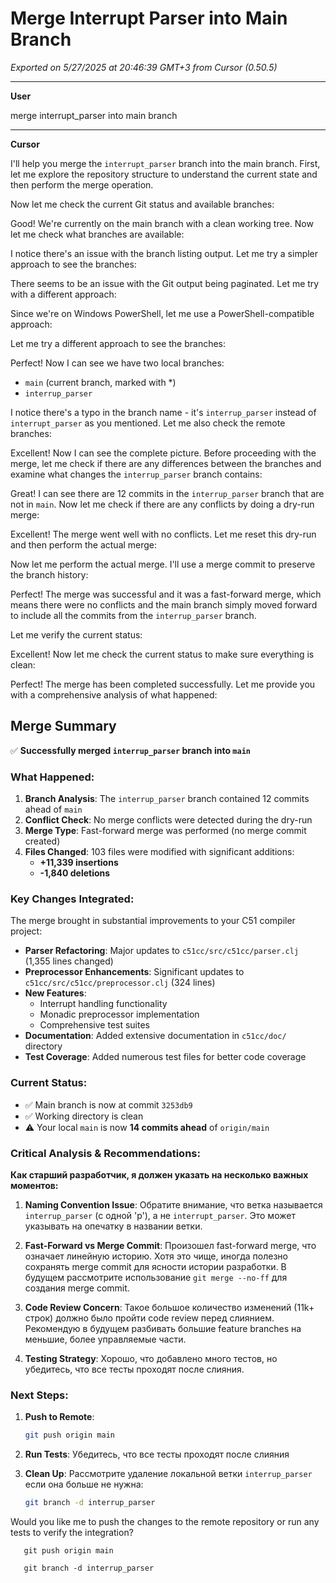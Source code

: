 # Merge Interrupt Parser into Main Branch
_Exported on 5/27/2025 at 20:46:39 GMT+3 from Cursor (0.50.5)_

---

**User**

merge interrupt_parser into main branch

---

**Cursor**

I'll help you merge the `interrupt_parser` branch into the main branch. First, let me explore the repository structure to understand the current state and then perform the merge operation.

Now let me check the current Git status and available branches:

Good! We're currently on the main branch with a clean working tree. Now let me check what branches are available:

I notice there's an issue with the branch listing output. Let me try a simpler approach to see the branches:

There seems to be an issue with the Git output being paginated. Let me try with a different approach:

Since we're on Windows PowerShell, let me use a PowerShell-compatible approach:

Let me try a different approach to see the branches:

Perfect! Now I can see we have two local branches:
- `main` (current branch, marked with *)
- `interrup_parser`

I notice there's a typo in the branch name - it's `interrup_parser` instead of `interrupt_parser` as you mentioned. Let me also check the remote branches:

Excellent! Now I can see the complete picture. Before proceeding with the merge, let me check if there are any differences between the branches and examine what changes the `interrup_parser` branch contains:

Great! I can see there are 12 commits in the `interrup_parser` branch that are not in `main`. Now let me check if there are any conflicts by doing a dry-run merge:

Excellent! The merge went well with no conflicts. Let me reset this dry-run and then perform the actual merge:

Now let me perform the actual merge. I'll use a merge commit to preserve the branch history:

Perfect! The merge was successful and it was a fast-forward merge, which means there were no conflicts and the main branch simply moved forward to include all the commits from the `interrup_parser` branch.

Let me verify the current status:

Excellent! Now let me check the current status to make sure everything is clean:

Perfect! The merge has been completed successfully. Let me provide you with a comprehensive analysis of what happened:

## Merge Summary

✅ **Successfully merged `interrup_parser` branch into `main`**

### What Happened:

1. **Branch Analysis**: The `interrup_parser` branch contained 12 commits ahead of `main`
2. **Conflict Check**: No merge conflicts were detected during the dry-run
3. **Merge Type**: Fast-forward merge was performed (no merge commit created)
4. **Files Changed**: 103 files were modified with significant additions:
   - **+11,339 insertions**
   - **-1,840 deletions**

### Key Changes Integrated:

The merge brought in substantial improvements to your C51 compiler project:

- **Parser Refactoring**: Major updates to `c51cc/src/c51cc/parser.clj` (1,355 lines changed)
- **Preprocessor Enhancements**: Significant updates to `c51cc/src/c51cc/preprocessor.clj` (324 lines)
- **New Features**: 
  - Interrupt handling functionality
  - Monadic preprocessor implementation
  - Comprehensive test suites
- **Documentation**: Added extensive documentation in `c51cc/doc/` directory
- **Test Coverage**: Added numerous test files for better code coverage

### Current Status:

- ✅ Main branch is now at commit `3253db9`
- ✅ Working directory is clean
- ⚠️ Your local `main` is now **14 commits ahead** of `origin/main`

### Critical Analysis & Recommendations:

**Как старший разработчик, я должен указать на несколько важных моментов:**

1. **Naming Convention Issue**: Обратите внимание, что ветка называется `interrup_parser` (с одной 'p'), а не `interrupt_parser`. Это может указывать на опечатку в названии ветки.

2. **Fast-Forward vs Merge Commit**: Произошел fast-forward merge, что означает линейную историю. Хотя это чище, иногда полезно сохранять merge commit для ясности истории разработки. В будущем рассмотрите использование `git merge --no-ff` для создания merge commit.

3. **Code Review Concern**: Такое большое количество изменений (11k+ строк) должно было пройти code review перед слиянием. Рекомендую в будущем разбивать большие feature branches на меньшие, более управляемые части.

4. **Testing Strategy**: Хорошо, что добавлено много тестов, но убедитесь, что все тесты проходят после слияния.

### Next Steps:

1. **Push to Remote**: 
   ```bash
   git push origin main
   ```

2. **Run Tests**: Убедитесь, что все тесты проходят после слияния

3. **Clean Up**: Рассмотрите удаление локальной ветки `interrup_parser` если она больше не нужна:
   ```bash
   git branch -d interrup_parser
   ```

Would you like me to push the changes to the remote repository or run any tests to verify the integration?

```shellscript
   git push origin main
```

```shellscript
   git branch -d interrup_parser
```

